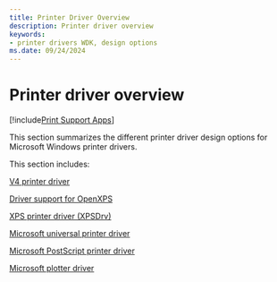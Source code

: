 ```yaml
---
title: Printer Driver Overview
description: Printer driver overview
keywords:
- printer drivers WDK, design options
ms.date: 09/24/2024
---
```


# Printer driver overview

[!include[Print Support Apps](../includes/print-support-apps.md)]

This section summarizes the different printer driver design options for Microsoft Windows printer drivers.

This section includes:

[V4 printer driver](v4-printer-driver.md)

[Driver support for OpenXPS](driver-support-for-openxps.md)

[XPS printer driver (XPSDrv)](xpsdrv-printer-driver.md)

[Microsoft universal printer driver](microsoft-universal-printer-driver.md)

[Microsoft PostScript printer driver](microsoft-postscript-printer-driver.md)

[Microsoft plotter driver](microsoft-plotter-driver.md)
